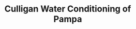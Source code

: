---
title: "Culligan Water Conditioning of Pampa"
url: /pampa/culligan-water-conditioning-of-pampa/
shop: water
---
